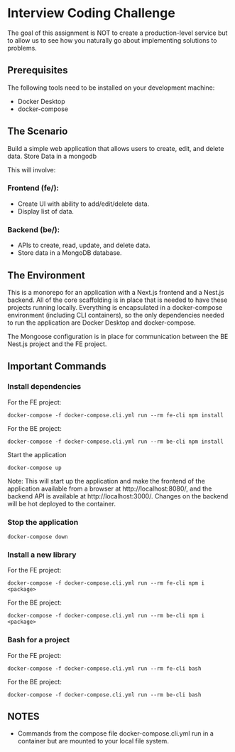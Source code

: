 # Interview Coding Challenge

The goal of this assignment is NOT to create a production-level service
but to allow us to see how you naturally go about implementing solutions to problems.

## Prerequisites

The following tools need to be installed on your development machine:

* Docker Desktop
* docker-compose

## The Scenario

Build a simple web application that allows users to create, edit, and delete data.
Store Data in a mongodb

This will involve:

### Frontend (fe/):

* Create UI with ability to add/edit/delete data.
* Display list of data.

### Backend (be/):

* APIs to create, read, update, and delete data.
* Store data in a MongoDB database.

## The Environment

This is a monorepo for an application with a Next.js frontend and a Nest.js backend. All of the core scaffolding is in
place that is needed to have these projects running locally. Everything is encapsulated in a docker-compose
environment (including CLI containers), so the only dependencies needed to run the application are Docker Desktop and
docker-compose.

The Mongoose configuration is in place for communication between the BE Nest.js project and the FE project.

## Important Commands

### Install dependencies

For the FE project:

```
docker-compose -f docker-compose.cli.yml run --rm fe-cli npm install
```

For the BE project:


```
docker-compose -f docker-compose.cli.yml run --rm be-cli npm install
```

Start the application

```
docker-compose up
```

Note: This will start up the application and make the frontend of the application available from a browser
at http://localhost:8080/, and the backend API is available at http://localhost:3000/. Changes on the backend will be
hot deployed to the container.

### Stop the application

```
docker-compose down
```

### Install a new library

For the FE project:

```
docker-compose -f docker-compose.cli.yml run --rm fe-cli npm i <package>
```
For the BE project:

```
docker-compose -f docker-compose.cli.yml run --rm be-cli npm i <package>
```

### Bash for a project

For the FE project:

```
docker-compose -f docker-compose.cli.yml run --rm fe-cli bash
```
For the BE project:

```
docker-compose -f docker-compose.cli.yml run --rm be-cli bash
```

## NOTES

- Commands from the compose file docker-compose.cli.yml run in a container but are mounted to your local file system. 
